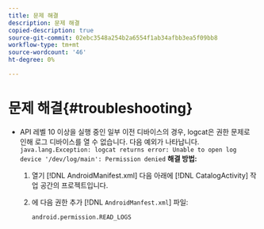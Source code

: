 ```yaml
---
title: 문제 해결
description: 문제 해결
copied-description: true
source-git-commit: 02ebc3548a254b2a6554f1ab34afbb3ea5f09bb8
workflow-type: tm+mt
source-wordcount: '46'
ht-degree: 0%

---
```


# 문제 해결{#troubleshooting}

* API 레벨 10 이상을 실행 중인 일부 이전 디바이스의 경우, logcat은 권한 문제로 인해 로그 디바이스를 열 수 없습니다. 다음 예외가 나타납니다. `java.lang.Exception: logcat returns error: Unable to open log device '/dev/log/main': Permission denied` **해결 방법:**

   1. 열기 [!DNL AndroidManifest.xml] 다음 아래에 [!DNL CatalogActivity] 작업 공간의 프로젝트입니다.

   1. 에 다음 권한 추가 [!DNL `AndroidManfest.xml`] 파일:

      ```
      android.permission.READ_LOGS
      ```
